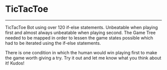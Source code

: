 # TicTacToe
----
TicTacToe Bot using over 120 if-else statements. Unbeatable when playing first and almost always unbeatable when playing second.
The Game Tree needed to be mapped in order to lessen the game states possible which had to be iterated using the if-else statements. 

There is one condition in which the human would win playing first to make the game worth giving a try. 
Try it out and let me know what you think about it!
Kudos!
